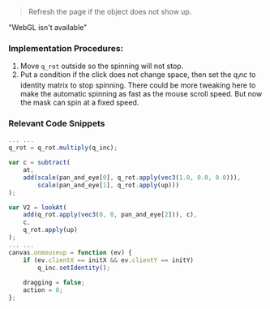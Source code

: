 <html lang="en">
<script src="../angel_common/initShaders.js"></script>
<script src="../angel_common/webgl-utils.js"></script>
<script src="../angel_common/MV.js"></script>
<script type="text/javascript" src="../angel_common/OBJParser.js"> </script>
<script src="work10/t104.js"></script>
<script src="work10/quaternion.js"></script>

<script id="vertex-shader" type="x-shader/x-vertex">
	precision mediump float;
	attribute vec3 a_Position;
	attribute vec3 a_Normal;
	attribute vec4 a_Color;

	varying vec4 fColor;
	varying vec4 vPos;
	varying vec3 vNorm;

	uniform mat4 modelMatrix;
	uniform mat4 viewMatrix;
	uniform mat4 projectionMatrix;

	void main()
	{
		vPos = vec4(a_Position, 1.0);
		vNorm = a_Normal;
		fColor = a_Color;

		gl_Position = projectionMatrix * viewMatrix * modelMatrix * vec4(a_Position, 1.0);
	}
</script>

<script id="fragment-shader" type="x-shader/x-fragment">
	precision mediump float;

	varying vec4 fColor;
	varying vec4 vPos;
	varying vec3 vNorm;

	uniform mat4 modelMatrix;
	uniform mat4 viewMatrix;
	uniform mat4 projectionMatrix;
	
	uniform mat4 normalsArray;
	uniform vec4 lightPos;
	uniform vec3 emission_le;
	uniform vec3 diffuse_kd;
	uniform	vec3 ambient_ka;
	uniform	vec3 specular_ks;
	uniform	float shininess;

	void main()
	{
		vec4 position = viewMatrix * modelMatrix * vPos;
		vec3 normal = normalize(mat3(viewMatrix) * normalize(vNorm));
		vec4 lightPoss = viewMatrix * lightPos;

		vec3 w_i = lightPoss.w == 0.0 ? normalize(-lightPoss.xyz) : normalize(lightPoss.xyz - position.xyz); 
		
		vec3 l_i = 1.0 * fColor.xyz * pow(length(w_i), 2.0);
		vec3 l_d = diffuse_kd * l_i * max(dot(normal, w_i), 0.0);

		vec3 w_h = normalize(w_i - normalize(position.xyz));
		vec3 ls_bp = specular_ks * l_i * pow(max(dot(normal, w_h), 0.0), shininess);
		
		vec4 color = vec4(l_d + ls_bp + ambient_ka * emission_le, 1.0);

		gl_FragColor = color;
	}
</script>

> Refresh the page if the object does not show up.
<body oncontextmenu="return false;">
	<canvas id='gl-canvas' height="512" width="512">
        "WebGL isn't available"
    </canvas>
</body>

</html>

### Implementation Procedures:
1. Move `q_rot` outside so the spinning will not stop.
2. Put a condition if the click does not change space, then set the $q_inc$ to identity matrix to stop spinning. There could be more tweaking here to make the automatic spinning as fast as the mouse scroll speed. But now the mask can spin at a fixed speed.

### Relevant Code Snippets
```js
... ...
q_rot = q_rot.multiply(q_inc);

var c = subtract(
	at, 
	add(scale(pan_and_eye[0], q_rot.apply(vec3(1.0, 0.0, 0.0))), 
		scale(pan_and_eye[1], q_rot.apply(up)))
);

var V2 = lookAt(
	add(q_rot.apply(vec3(0, 0, pan_and_eye[2])), c), 
	c, 
	q_rot.apply(up)
);
... ...
canvas.onmouseup = function (ev) {
	if (ev.clientX == initX && ev.clientY == initY) 
		q_inc.setIdentity();
	
	dragging = false;
	action = 0;
};
```